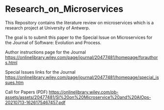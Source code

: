 # Research_on_Microservices
This Repository contains the literature review on microservices which is a research project at University of Antwerp. 

The goal is to submit this paper to the Special Issue on Microservices for the Journal of Software: Evolution and Process.

Author instructions page for the Journal https://onlinelibrary.wiley.com/page/journal/20477481/homepage/forauthors.html

Special Issues links for the Journal https://onlinelibrary.wiley.com/page/journal/20477481/homepage/special_issues.htm

Call for Papers (PDF) https://onlinelibrary.wiley.com/pb-assets/assets/20477481/SI%20on%20Microservice%20and%20AIOps-20210713-1626175467457.pdf


